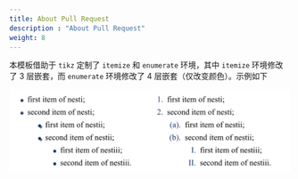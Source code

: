 ```yaml
---
title: About Pull Request
description : "About Pull Request"
weight: 8
---
```


本模板借助于 `tikz` 定制了 `itemize` 和 `enumerate` 环境，其中 `itemize` 环境修改
了 3 层嵌套，而 `enumerate` 环境修改了 4 层嵌套（仅改变颜色）。示例如下

![](item.png)


